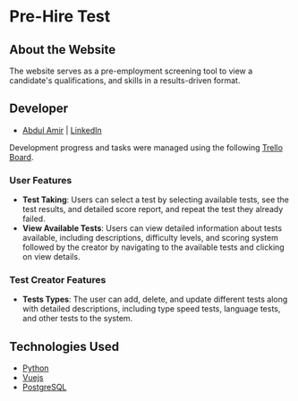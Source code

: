 # Pre-Hire Test

## About the Website

The website serves as a pre-employment screening tool to view a candidate's qualifications, and skills in a results-driven format.

## Developer
- [Abdul Amir](https://github.com/AbdulAmir1) | [LinkedIn](https://www.linkedin.com/in/abdulameer-saleh/)

Development progress and tasks were managed using the following [Trello Board](https://trello.com/b/GkyG3AF6/booking).

### User Features

- **Test Taking**: Users can select a test  by selecting available tests, see the test results, and detailed score report, and repeat the test they already failed.
- **View Available Tests**: Users can view detailed information about tests available, including descriptions, difficulty levels, and scoring system followed by the creator by navigating to the available tests and clicking on view details.


### Test Creator Features

- **Tests Types**: The user can add, delete, and update different tests along with detailed descriptions, including type speed tests, language tests, and other tests  to the system.


## Technologies Used

- [Python](https://www.python.org/)
- [Vuejs](https://vuejs.org/)
- [PostgreSQL](https://www.postgresql.org/)
